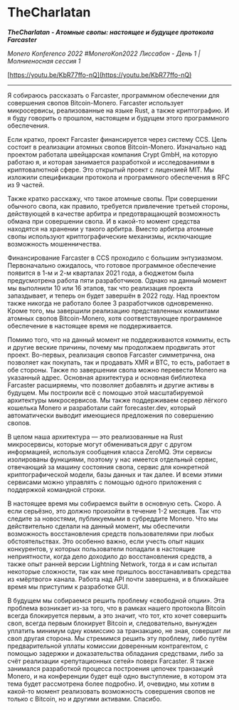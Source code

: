 # TheCharlatan

_**TheCharlatan - Атомные свопы: настоящее и будущее протокола Farcaster**_

_Monero Konferenco 2022 #MoneroKon2022 Лиссабон - День 1 | Молниеносная сессия 1_

[https://youtu.be/KbR77ffo-nQ](https://youtu.be/KbR77ffo-nQ)

---

Я  собираюсь рассказать о Farcaster, программном обеспечении для совершения свопов Bitcoin-Monero. Farcaster использует микросервисы, реализованные на языке Rust, а также криптографию. И я буду говорить о прошлом, настоящем и будущем этого программного обеспечения.

Если кратко, проект Farcaster финансируется через систему CCS. Цель состоит в реализации атомных свопов Bitcoin-Monero. Изначально над проектом работала швейцарская компания Crypt GmbH, на которую работаю я, и которая занимается разработкой и исследованиями в криптовалютной сфере. Это открытый проект с лицензией MIT. Мы изложили спецификации протокола и программного обеспечения в RFC из 9 частей.

Также кратко расскажу, что такое атомные свопы. При совершении обычного свопа, как правило, требуется привлечение третьей стороны, действующей в качестве арбитра и предотвращающей возможность обмана при совершении свопа. И в какой-то момент средства находятся на хранении у такого арбитра. Вместо арбитра атомные свопы используют криптографические механизмы, исключающие возможность мошенничества.

Финансирование Farcaster в CCS проходило с большим энтузиазмом. Первоначально ожидалось, что готовое программное обеспечение появится в 1-м и 2-м кварталах 2021 года, а бюджетом была предусмотрена работа пяти разработчиков. Однако на данный момент мы выполнили 10 или 16 этапов, так что реализация проекта запаздывает, и теперь он будет завершён в 2022 году. Над проектом также никогда не работало более 3 разработчиков одновременно. Кроме того, мы завершили реализацию представленных коммитами атомных свопов Bitcoin-Monero, хотя соответствующее программное обеспечение в настоящее время не поддерживается.

Помимо того, что на данный момент не поддерживаются коммиты, есть и другие веские причины, почему мы продолжаем продвигать этот проект. Во-первых, реализация свопов Farcaster симметрична, она позволяет как покупать, так и продавать XMR и BTC, то есть, работает в обе стороны. Также по завершении свопа можно перевести Monero на указанный адрес. Основная архитектура и основная библиотека Farcaster расширяемы, что позволяет добавлять и другие активы в будущем. Мы построили всё с помощью этой масштабируемой архитектуры микросервисов. Мы также поддерживаем сервер лёгкого кошелька Monero и разработали сайт forecaster.dev, который автоматически выводит имеющиеся предложения по совершению свопов.

В целом наша архитектура — это реализованные на Rust микросервисы, которые могут обмениваться друг с другом информацией, используя сообщения класса ZeroMQ. Эти сервисы изолированы функциями, поэтому у нас имеется отдельный сервис, отвечающий за машину состояния свопа, сервис для конкретной криптографической модели, базы данных и так далее. И всеми этими сервисами можно управлять с помощью одного приложения с поддержкой командной строки.

В настоящее время мы собираемся выйти в основную сеть. Скоро. А если серьёзно, это должно произойти в течение 1-2 месяцев. Так что следите за новостями, публикуемыми в субреддите Monero. Что мы действительно сделали на данный момент, мы обеспечили возможность восстановления средств пользователями при любых обстоятельствах. Это особенно важно, если учесть опыт наших конкурентов, у которых пользователи попадали в настоящие неприятности, когда дело доходило до восстановления средств, а также опыт ранней версии Lightning Network, тогда я и сам испытал некоторые сложности, так как мне пришлось восстанавливать средства из «мёртвого» канала. Работа над API почти завершена, и в ближайшее время мы приступим к разработке GUI.

В будущем мы собираемся решить проблему «свободной опции». Эта проблема возникает из-за того, что в рамках нашего протокола Bitcoin всегда блокируется первым, а это значит, что тот, кто хочет совершить своп, всегда первым блокирует Bitcoin и, следовательно, вынужден уплатить минимум одну комиссию за транзакцию, не зная, совершит ли своп другая сторона. Мы стремимся решить эту проблему, либо путём предварительной уплаты комиссии доверенным контрагентом, с помощью задержки и доказательства обладания средствами, либо за счёт реализации «репутационных сетей» поверх Farcaster. Я также занимался разработкой процесса построения цепочек транзакций Monero, и на конференции будет ещё одно выступление, в котором эта тема будет рассмотрена более подробно. И, очевидно, мы хотим в какой-то момент реализовать возможность совершения свопов не только с Bitcoin, но и другими активами. Спасибо.
